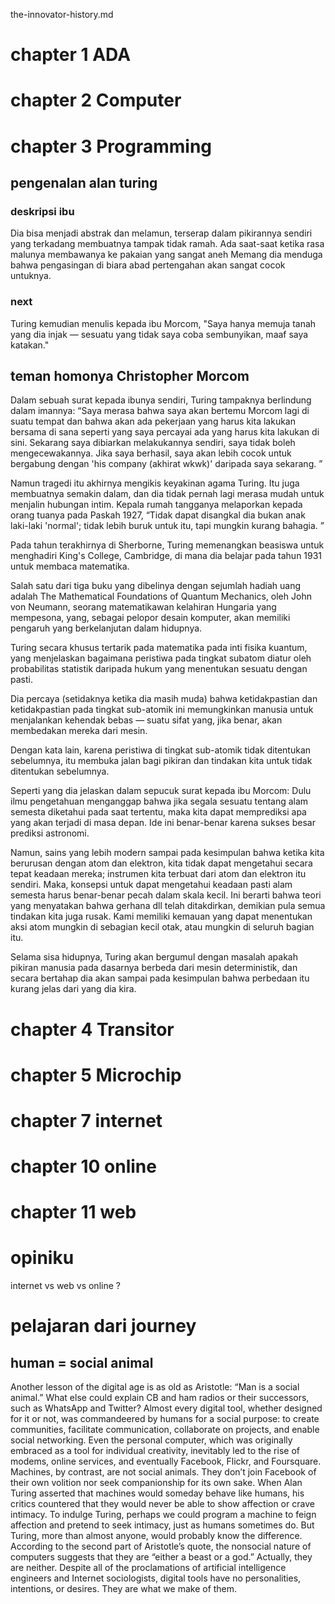 the-innovator-history.md

# chapter 1 ADA

# chapter 2 Computer
# chapter 3 Programming
## pengenalan alan turing
### deskripsi ibu
Dia bisa menjadi abstrak dan melamun, terserap dalam pikirannya sendiri yang terkadang membuatnya tampak tidak ramah.
Ada saat-saat ketika rasa malunya membawanya ke pakaian yang sangat aneh
Memang dia menduga bahwa pengasingan di biara abad pertengahan akan sangat cocok untuknya.
### next
Turing kemudian menulis kepada ibu Morcom, "Saya hanya memuja tanah yang dia injak — sesuatu yang tidak saya coba sembunyikan, maaf saya katakan."  

## teman homonya Christopher Morcom
Dalam sebuah surat kepada ibunya sendiri, Turing tampaknya berlindung dalam imannya: “Saya merasa bahwa saya akan bertemu Morcom lagi di suatu tempat dan bahwa akan ada pekerjaan yang harus kita lakukan bersama di sana seperti yang saya percayai ada yang harus kita lakukan di sini. Sekarang saya dibiarkan melakukannya sendiri, saya tidak boleh mengecewakannya. Jika saya berhasil, saya akan lebih cocok untuk bergabung dengan 'his company (akhirat wkwk)' daripada saya sekarang. ” 


Namun tragedi itu akhirnya mengikis keyakinan agama Turing. Itu juga membuatnya semakin dalam, dan dia tidak pernah lagi merasa mudah untuk menjalin hubungan intim. Kepala rumah tangganya melaporkan kepada orang tuanya pada Paskah 1927, 
“Tidak dapat disangkal dia bukan anak laki-laki 'normal'; tidak lebih buruk untuk itu, tapi mungkin kurang bahagia. ” 

Pada tahun terakhirnya di Sherborne, Turing memenangkan beasiswa untuk menghadiri King's College, Cambridge, di mana dia belajar pada tahun 1931 untuk membaca matematika. 

Salah satu dari tiga buku yang dibelinya dengan sejumlah hadiah uang adalah The Mathematical Foundations of Quantum Mechanics, oleh John von Neumann, seorang matematikawan kelahiran Hungaria yang mempesona, yang, sebagai pelopor desain komputer, akan memiliki pengaruh yang berkelanjutan dalam hidupnya. 

Turing secara khusus tertarik pada matematika pada inti fisika kuantum, yang menjelaskan bagaimana peristiwa pada tingkat subatom diatur oleh probabilitas statistik daripada hukum yang menentukan sesuatu dengan pasti. 

Dia percaya (setidaknya ketika dia masih muda) bahwa ketidakpastian dan ketidakpastian pada tingkat sub-atomik ini memungkinkan manusia untuk menjalankan kehendak bebas — suatu sifat yang, jika benar, akan membedakan mereka dari mesin. 

Dengan kata lain, karena peristiwa di tingkat sub-atomik tidak ditentukan sebelumnya, itu membuka jalan bagi pikiran dan tindakan kita untuk tidak ditentukan sebelumnya. 

Seperti yang dia jelaskan dalam sepucuk surat kepada ibu Morcom: Dulu ilmu pengetahuan menganggap bahwa jika segala sesuatu tentang alam semesta diketahui pada saat tertentu, maka kita dapat memprediksi apa yang akan terjadi di masa depan. 
Ide ini benar-benar karena sukses besar prediksi astronomi. 

Namun, sains yang lebih modern sampai pada kesimpulan bahwa ketika kita berurusan dengan atom dan elektron, kita tidak dapat mengetahui secara tepat keadaan mereka; instrumen kita terbuat dari atom dan elektron itu sendiri. Maka, konsepsi untuk dapat mengetahui keadaan pasti alam semesta harus benar-benar pecah dalam skala kecil. Ini berarti bahwa teori yang menyatakan bahwa gerhana dll telah ditakdirkan, demikian pula semua tindakan kita juga rusak. Kami memiliki kemauan yang dapat menentukan aksi atom mungkin di sebagian kecil otak, atau mungkin di seluruh bagian itu.

Selama sisa hidupnya, Turing akan bergumul dengan masalah apakah pikiran manusia pada dasarnya berbeda dari mesin deterministik, dan secara bertahap dia akan sampai pada kesimpulan bahwa perbedaan itu kurang jelas dari yang dia kira.

# chapter 4 Transitor
# chapter 5 Microchip
# chapter 7 internet
# chapter 10 online
# chapter 11 web

# opiniku
internet vs web vs online ?



# pelajaran dari journey
## human = social animal
Another lesson of the digital age is as old as Aristotle: “Man is a social animal.” What else could explain CB and ham radios or their successors, such as WhatsApp and Twitter? Almost every digital tool, whether designed for it or not, was commandeered by humans for a social purpose: to create communities, facilitate communication, collaborate on projects, and enable social networking. Even the personal computer, which was originally embraced as a tool for individual creativity, inevitably led to the rise of modems, online services, and eventually Facebook, Flickr, and Foursquare. Machines, by contrast, are not social animals. They don’t join Facebook of their own volition nor seek companionship for its own sake. When Alan Turing asserted that machines would someday behave like humans, his critics countered that they would never be able to show affection or crave intimacy. To indulge Turing, perhaps we could program a machine to feign affection and pretend to seek intimacy, just as humans sometimes do. But Turing, more than almost anyone, would probably know the difference. According to the second part of Aristotle’s quote, the nonsocial nature of computers suggests that they are “either a beast or a god.” Actually, they are neither. Despite all of the proclamations of artificial intelligence engineers and Internet sociologists, digital tools have no personalities, intentions, or desires. They are what we make of them.